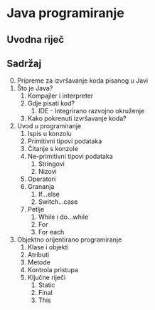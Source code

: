 # Java programiranje
## Uvodna riječ

## Sadržaj
0. Pripreme za izvršavanje koda pisanog u Javi
1. Što je Java?
	1. Kompajler i interpreter
	2. Gdje pisati kod?
		1. IDE - Integrirano razvojno okruženje
	3. Kako pokrenuti izvršavanje koda?
2. Uvod u programiranje
	1. Ispis u konzolu
	2. Primitivni tipovi podataka
	4. Čitanje s konzole
	5. Ne-primitivni tipovi podataka
		1. Stringovi
		2. Nizovi
	6. Operatori
	7. Grananja
		1. If...else
		2. Switch...case
	8. Petlje
		1. While i do...while
		2. For
		3. For each
4. Objektno orijentirano programiranje
	1. Klase i objekti
	2. Atributi
	3. Metode
	4. Kontrola pristupa
	5. Ključne riječi
		1. Static
		2. Final
		3. This
